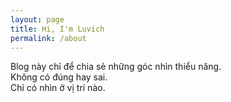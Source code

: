 ```yaml
---
layout: page
title: Hi, I'm Luvich
permalink: /about
---
```


Blog này chỉ để chia sẻ những góc nhìn thiểu năng. <br>
Không có đúng hay sai. <br>
Chỉ có nhìn ở vị trí nào.

